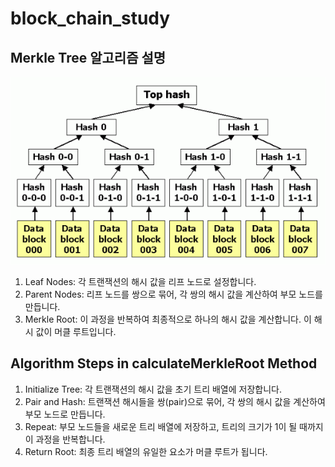 # block_chain_study

## Merkle Tree 알고리즘 설명
![img.png](img.png)
1.	Leaf Nodes: 각 트랜잭션의 해시 값을 리프 노드로 설정합니다.
2.	Parent Nodes: 리프 노드를 쌍으로 묶어, 각 쌍의 해시 값을 계산하여 부모 노드를 만듭니다.
3.	Merkle Root: 이 과정을 반복하여 최종적으로 하나의 해시 값을 계산합니다. 이 해시 값이 머클 루트입니다.

## Algorithm Steps in calculateMerkleRoot Method
1.	Initialize Tree: 각 트랜잭션의 해시 값을 초기 트리 배열에 저장합니다.
2.	Pair and Hash: 트랜잭션 해시들을 쌍(pair)으로 묶어, 각 쌍의 해시 값을 계산하여 부모 노드로 만듭니다.
3.	Repeat: 부모 노드들을 새로운 트리 배열에 저장하고, 트리의 크기가 1이 될 때까지 이 과정을 반복합니다.
4.	Return Root: 최종 트리 배열의 유일한 요소가 머클 루트가 됩니다.
